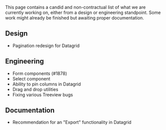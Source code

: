 This page contains a candid and non-contractual list of what we are currently working on,
either from a design or engineering standpoint. Some work might already be finished
but awaiting proper documentation.

## Design

* Pagination redesign for Datagrid

## Engineering

* Form components (#1878)
* Select component
* Ability to pin columns in Datagrid
* Drag and drop utilities
* Fixing various Treeview bugs

## Documentation

* Recommendation for an "Export" functionality in Datagrid